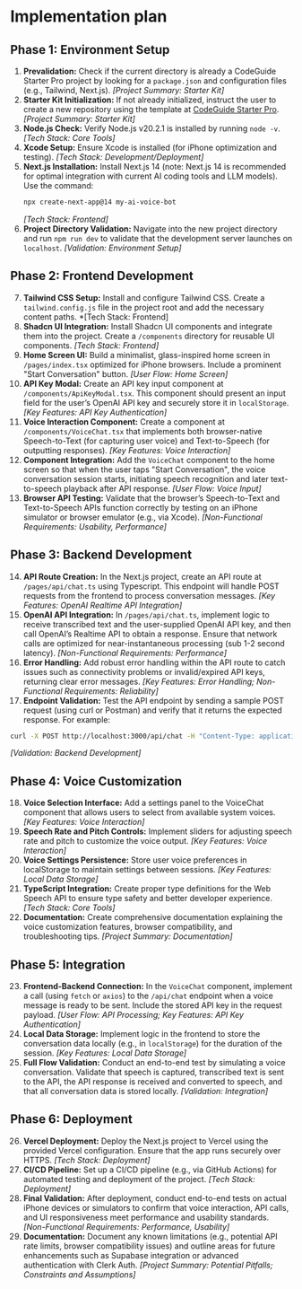 # Implementation plan

## Phase 1: Environment Setup

1. **Prevalidation:** Check if the current directory is already a CodeGuide Starter Pro project by looking for a `package.json` and configuration files (e.g., Tailwind, Next.js). *[Project Summary: Starter Kit]*
2. **Starter Kit Initialization:** If not already initialized, instruct the user to create a new repository using the template at [CodeGuide Starter Pro](https://github.com/codeGuide-dev/codeguide-starter-pro). *[Project Summary: Starter Kit]*
3. **Node.js Check:** Verify Node.js v20.2.1 is installed by running `node -v`. *[Tech Stack: Core Tools]*
4. **Xcode Setup:** Ensure Xcode is installed (for iPhone optimization and testing). *[Tech Stack: Development/Deployment]*
5. **Next.js Installation:** Install Next.js 14 (note: Next.js 14 is recommended for optimal integration with current AI coding tools and LLM models). Use the command:
   ```bash
   npx create-next-app@14 my-ai-voice-bot
   ```
   *[Tech Stack: Frontend]*
6. **Project Directory Validation:** Navigate into the new project directory and run `npm run dev` to validate that the development server launches on `localhost`. *[Validation: Environment Setup]*

## Phase 2: Frontend Development

7. **Tailwind CSS Setup:** Install and configure Tailwind CSS. Create a `tailwind.config.js` file in the project root and add the necessary content paths. *[Tech Stack: Frontend]
8. **Shadcn UI Integration:** Install Shadcn UI components and integrate them into the project. Create a `/components` directory for reusable UI components. *[Tech Stack: Frontend]*
9. **Home Screen UI:** Build a minimalist, glass-inspired home screen in `/pages/index.tsx` optimized for iPhone browsers. Include a prominent "Start Conversation" button. *[User Flow: Home Screen]*
10. **API Key Modal:** Create an API key input component at `/components/ApiKeyModal.tsx`. This component should present an input field for the user’s OpenAI API key and securely store it in `localStorage`. *[Key Features: API Key Authentication]*
11. **Voice Interaction Component:** Create a component at `/components/VoiceChat.tsx` that implements both browser-native Speech-to-Text (for capturing user voice) and Text-to-Speech (for outputting responses). *[Key Features: Voice Interaction]*
12. **Component Integration:** Add the `VoiceChat` component to the home screen so that when the user taps "Start Conversation", the voice conversation session starts, initiating speech recognition and later text-to-speech playback after API response. *[User Flow: Voice Input]*
13. **Browser API Testing:** Validate that the browser’s Speech-to-Text and Text-to-Speech APIs function correctly by testing on an iPhone simulator or browser emulator (e.g., via Xcode). *[Non-Functional Requirements: Usability, Performance]*

## Phase 3: Backend Development

14. **API Route Creation:** In the Next.js project, create an API route at `/pages/api/chat.ts` using Typescript. This endpoint will handle POST requests from the frontend to process conversation messages. *[Key Features: OpenAI Realtime API Integration]*
15. **OpenAI API Integration:** In `/pages/api/chat.ts`, implement logic to receive transcribed text and the user-supplied OpenAI API key, and then call OpenAI’s Realtime API to obtain a response. Ensure that network calls are optimized for near-instantaneous processing (sub 1-2 second latency). *[Non-Functional Requirements: Performance]*
16. **Error Handling:** Add robust error handling within the API route to catch issues such as connectivity problems or invalid/expired API keys, returning clear error messages. *[Key Features: Error Handling; Non-Functional Requirements: Reliability]*
17. **Endpoint Validation:** Test the API endpoint by sending a sample POST request (using curl or Postman) and verify that it returns the expected response. For example:
   ```bash
   curl -X POST http://localhost:3000/api/chat -H "Content-Type: application/json" -d '{"message": "Hello"}'
   ```
   *[Validation: Backend Development]*

## Phase 4: Voice Customization

18. **Voice Selection Interface:** Add a settings panel to the VoiceChat component that allows users to select from available system voices. *[Key Features: Voice Interaction]*
19. **Speech Rate and Pitch Controls:** Implement sliders for adjusting speech rate and pitch to customize the voice output. *[Key Features: Voice Interaction]*
20. **Voice Settings Persistence:** Store user voice preferences in localStorage to maintain settings between sessions. *[Key Features: Local Data Storage]*
21. **TypeScript Integration:** Create proper type definitions for the Web Speech API to ensure type safety and better developer experience. *[Tech Stack: Core Tools]*
22. **Documentation:** Create comprehensive documentation explaining the voice customization features, browser compatibility, and troubleshooting tips. *[Project Summary: Documentation]*

## Phase 5: Integration

23. **Frontend-Backend Connection:** In the `VoiceChat` component, implement a call (using `fetch` or `axios`) to the `/api/chat` endpoint when a voice message is ready to be sent. Include the stored API key in the request payload. *[User Flow: API Processing; Key Features: API Key Authentication]*
24. **Local Data Storage:** Implement logic in the frontend to store the conversation data locally (e.g., in `localStorage`) for the duration of the session. *[Key Features: Local Data Storage]*
25. **Full Flow Validation:** Conduct an end-to-end test by simulating a voice conversation. Validate that speech is captured, transcribed text is sent to the API, the API response is received and converted to speech, and that all conversation data is stored locally. *[Validation: Integration]*

## Phase 6: Deployment

26. **Vercel Deployment:** Deploy the Next.js project to Vercel using the provided Vercel configuration. Ensure that the app runs securely over HTTPS. *[Tech Stack: Deployment]*
27. **CI/CD Pipeline:** Set up a CI/CD pipeline (e.g., via GitHub Actions) for automated testing and deployment of the project. *[Tech Stack: Deployment]*
28. **Final Validation:** After deployment, conduct end-to-end tests on actual iPhone devices or simulators to confirm that voice interaction, API calls, and UI responsiveness meet performance and usability standards. *[Non-Functional Requirements: Performance, Usability]*
29. **Documentation:** Document any known limitations (e.g., potential API rate limits, browser compatibility issues) and outline areas for future enhancements such as Supabase integration or advanced authentication with Clerk Auth. *[Project Summary: Potential Pitfalls; Constraints and Assumptions]*